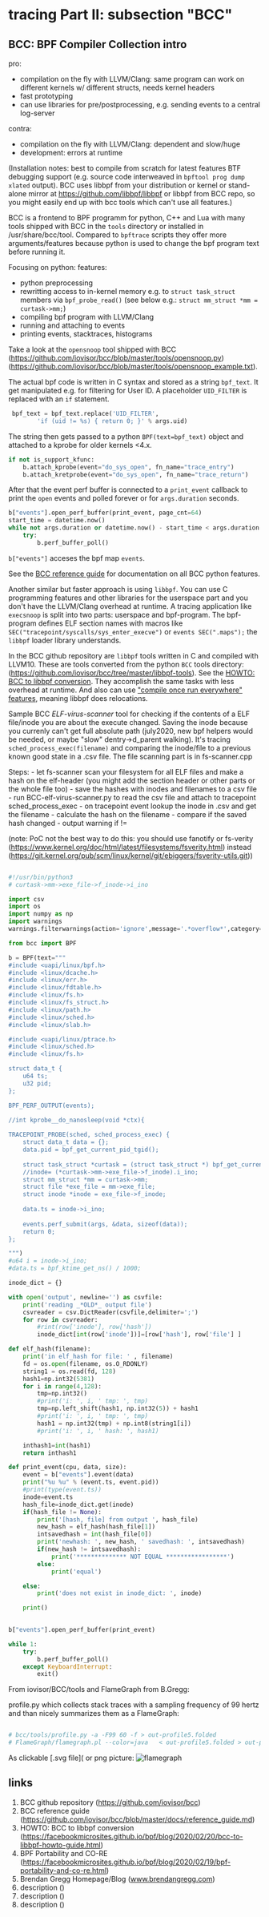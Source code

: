 tracing Part II: subsection "BCC"
================================================================================
## BCC: BPF Compiler Collection intro

pro: 
- compilation on the fly with LLVM/Clang: same program can work on different kernels w/ different structs, needs kernel headers
- fast prototyping
- can use libraries for pre/postprocessing, e.g. sending events to a central log-server

contra:
- compilation on the fly with LLVM/Clang: dependent and slow/huge 
- development: errors at runtime

(Installation notes: best to compile from scratch for latest features BTF debugging support (e.g. source code interweaved in `bpftool prog dump xlated` output). BCC uses libbpf from your distribution or kernel or stand-alone mirror at https://github.com/libbpf/libbpf or libbpf from BCC repo, so you might easily end up with bcc tools which can't use all features.)

BCC is a frontend to BPF programm for python, C++ and Lua with many tools shipped with BCC in the `tools` directory or installed in /usr/share/bcc/tool. Compared to `bpftrace` scripts they offer more arguments/features because python is used to change the bpf program text before running it.

Focusing on python:
features:
 
 * python preprocessing
 * rewritting access to in-kernel memory e.g. to `struct task_struct` members via `bpf_probe_read()` (see below e.g.: `struct mm_struct *mm = curtask->mm;`)
 * compiling bpf program with LLVM/Clang
 * running and attaching to events
 * printing events, stacktraces, histograms


Take a look at the `opensnoop` tool shipped with BCC (https://github.com/iovisor/bcc/blob/master/tools/opensnoop.py) (https://github.com/iovisor/bcc/blob/master/tools/opensnoop_example.txt).

The actual bpf code is written in C syntax and stored as a string `bpf_text`. It get manipulated e.g. for filtering for User ID. A placeholder `UID_FILTER` is replaced with an `if` statement.

```python
 bpf_text = bpf_text.replace('UID_FILTER',
        'if (uid != %s) { return 0; }' % args.uid)
```

The string then gets passed to a python `BPF(text=bpf_text)` object and attached to a kprobe for older kernels <4.x.
```python
if not is_support_kfunc:
    b.attach_kprobe(event="do_sys_open", fn_name="trace_entry")
    b.attach_kretprobe(event="do_sys_open", fn_name="trace_return")
```

After that the event perf buffer is connected to a `print_event` callback to print the `open` events and polled forever or for `args.duration` seconds.


```python
b["events"].open_perf_buffer(print_event, page_cnt=64)
start_time = datetime.now()
while not args.duration or datetime.now() - start_time < args.duration:
    try:
        b.perf_buffer_poll() 
```

`b["events"]` acceses the bpf map `events`.

See the [BCC reference guide](#BCCreference) for documentation on all BCC python features.


Another similar but faster approach is using `libbpf`. You can use C programming features and other libraries for the userspace part and you don't have the LLVM/Clang overhead at runtime. A tracing application like `execsnoop` is split into two parts: userspace and bpf-program. The bpf-program defines ELF section names with macros like `SEC("tracepoint/syscalls/sys_enter_execve")` or `events SEC(".maps");` the `libbpf` loader library understands.

In the BCC github repository are `libbpf` tools written in C and compiled with LLVM10. These are tools converted from the python `BCC` tools directory: (https://github.com/iovisor/bcc/tree/master/libbpf-tools). See the [HOWTO: BCC to libbpf conversion](#bcc2libbpf). They accomplish the same tasks with less overhead at runtime. And also can use ["compile once run everywhere" features](#bpfcore), meaning libbpf does relocations.


Sample BCC _ELF-virus-scanner_ tool for checking if the contents of a ELF file/inode you are about the execute changed. Saving the inode because you currenly can't get full absolute path (july2020, new bpf helpers would be needed, or maybe "slow" dentry->d_parent walking).
It's tracing `sched_process_exec(filename)` and comparing the inode/file to a previous known good state in a .csv file. The file scanning part is in fs-scanner.cpp

Steps:
    - let fs-scanner scan your filesystem for all ELF files and make a hash on the elf-header (you might add the section header or other parts or the whole file too)
    - save the hashes with inodes and filenames to a csv file
    - run BCC-elf-virus-scanner.py to read the csv file and attach to tracepoint sched_process_exec
    - on tracepoint event lookup the inode in .csv and get the filename
    - calculate the hash on the filename
    - compare if the saved hash changed
    - output warning if !=

(note: PoC not the best way to do this: you should use fanotify or fs-verity (https://www.kernel.org/doc/html/latest/filesystems/fsverity.html) instead (https://git.kernel.org/pub/scm/linux/kernel/git/ebiggers/fsverity-utils.git))

```python

#!/usr/bin/python3
# curtask->mm->exe_file->f_inode->i_ino 

import csv
import os
import numpy as np
import warnings
warnings.filterwarnings(action='ignore',message='.*overflow*',category=RuntimeWarning)

from bcc import BPF

b = BPF(text="""
#include <uapi/linux/bpf.h>
#include <linux/dcache.h>
#include <linux/err.h>
#include <linux/fdtable.h>
#include <linux/fs.h>
#include <linux/fs_struct.h>
#include <linux/path.h>
#include <linux/sched.h>
#include <linux/slab.h>

#include <uapi/linux/ptrace.h>
#include <linux/sched.h>
#include <linux/fs.h>

struct data_t {
    u64 ts;
    u32 pid;
};

BPF_PERF_OUTPUT(events);

//int kprobe__do_nanosleep(void *ctx){
    
TRACEPOINT_PROBE(sched, sched_process_exec) { 
    struct data_t data = {};
    data.pid = bpf_get_current_pid_tgid();
    
    struct task_struct *curtask = (struct task_struct *) bpf_get_current_task();
    //inode= (*curtask->mm->exe_file->f_inode).i_ino;
    struct mm_struct *mm = curtask->mm;
    struct file *exe_file = mm->exe_file;
    struct inode *inode = exe_file->f_inode;
    
    data.ts = inode->i_ino;
    
    events.perf_submit(args, &data, sizeof(data));
    return 0;
};

""")
#u64 i = inode->i_ino;
#data.ts = bpf_ktime_get_ns() / 1000;

inode_dict = {}

with open('output', newline='') as csvfile:
    print('reading _*OLD*_ output file')
    csvreader = csv.DictReader(csvfile,delimiter=';')
    for row in csvreader:
        #rint(row['inode'], row['hash'])
        inode_dict[int(row['inode'])]=[row['hash'], row['file'] ]

def elf_hash(filename):
    print('in elf_hash for file: ' , filename)
    fd = os.open(filename, os.O_RDONLY)
    string1 = os.read(fd, 128)
    hash1=np.int32(5381)
    for i in range(4,128):
        tmp=np.int32()
        #print('i: ', i, ' tmp: ', tmp)
        tmp=np.left_shift(hash1, np.int32(5)) + hash1
        #print('i: ', i, ' tmp: ', tmp)
        hash1 = np.int32(tmp) + np.int8(string1[i])
        #print('i: ', i, ' hash: ', hash1)

    inthash1=int(hash1)
    return inthash1

def print_event(cpu, data, size):
    event = b["events"].event(data)
    print("%u %u" % (event.ts, event.pid))
    #print(type(event.ts))
    inode=event.ts
    hash_file=inode_dict.get(inode)
    if(hash_file != None):
        print('[hash, file] from output ', hash_file)
        new_hash = elf_hash(hash_file[1])
        intsavedhash = int(hash_file[0])
        print('newhash: ', new_hash, ' savedhash: ', intsavedhash)
        if(new_hash != intsavedhash):
            print('************** NOT EQUAL *****************')
        else:
            print('equal')

    else:
        print('does not exist in inode_dict: ', inode)

    print()
    

b["events"].open_perf_buffer(print_event)

while 1:
    try:
        b.perf_buffer_poll()
    except KeyboardInterrupt:
        exit()

```



From iovisor/BCC/tools and FlameGraph from B.Gregg:

profile.py which collects stack traces with a sampling frequency of 99 hertz and than nicely summarizes them as a FlameGraph:

```bash

# bcc/tools/profile.py -a -F99 60 -f > out-profile5.folded
# FlameGraph/flamegraph.pl --color=java   < out-profile5.folded > out-profile.folded5.svg

```
As clickable [.svg file]( or png picture:
 ![flamegraph](flamegraph.png)

## links
1. <a name="BCC"></a> BCC github repository   (https://github.com/iovisor/bcc)
1. <a name="BCCreference"></a> BCC reference guide (https://github.com/iovisor/bcc/blob/master/docs/reference_guide.md)
1. <a name="bcc2libbpf"></a> HOWTO: BCC to libbpf conversion    (https://facebookmicrosites.github.io/bpf/blog/2020/02/20/bcc-to-libbpf-howto-guide.html)
1. <a name="bpfcore"></a> BPF Portability and CO-RE    (https://facebookmicrosites.github.io/bpf/blog/2020/02/19/bpf-portability-and-co-re.html)
1. <a name="bgregg"></a> Brendan Gregg Homepage/Blog (www.brendangregg.com)
1. <a name=""></a> description      ()
1. <a name=""></a> description      ()
1. <a name=""></a> description      ()





